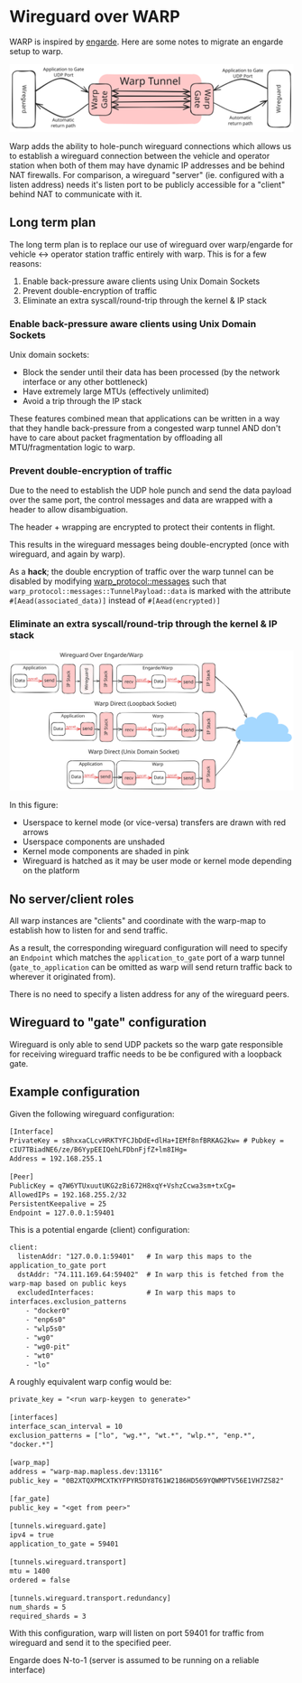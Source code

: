 # Wireguard over WARP

WARP is inspired by [engarde](https://github.com/porech/engarde/). Here are some notes to migrate an engarde
setup to warp.

![alt text](wireguard-over-warp.svg "Figure 1. Wireguard Over Warp")

Warp adds the ability to hole-punch wireguard connections which allows us to establish a wireguard connection between
the vehicle and operator station when both of them may have dynamic IP addresses and be behind NAT firewalls. For
comparison, a wireguard "server" (ie. configured with a listen address) needs it's listen port to be publicly
accessible for a "client" behind NAT to communicate with it.

## Long term plan

The long term plan is to replace our use of wireguard over warp/engarde for vehicle <-> operator station traffic
entirely with warp. This is for a few reasons:

1. Enable back-pressure aware clients using Unix Domain Sockets
2. Prevent double-encryption of traffic
3. Eliminate an extra syscall/round-trip through the kernel & IP stack

### Enable back-pressure aware clients using Unix Domain Sockets

Unix domain sockets:

- Block the sender until their data has been processed (by the network interface or any other bottleneck)
- Have extremely large MTUs (effectively unlimited)
- Avoid a trip through the IP stack

These features combined mean that applications can be written in a way that they handle back-pressure from a congested
warp tunnel AND don't have to care about packet fragmentation by offloading all MTU/fragmentation logic to warp.

### Prevent double-encryption of traffic

Due to the need to establish the UDP hole punch and send the data payload over the same port, the control messages and
data are wrapped with a header to allow disambiguation.

The header + wrapping are encrypted to protect their contents in flight.

This results in the wireguard messages being double-encrypted (once with wireguard, and again by warp).

As a **hack**; the double encryption of traffic over the warp tunnel can be disabled by modifying
[warp_protocol::messages](../warp-protocol/src/messages.rs) such that `warp_protocol::messages::TunnelPayload::data` is
marked with the attribute `#[Aead(associated_data)]` instead of `#[Aead(encrypted)]`

### Eliminate an extra syscall/round-trip through the kernel & IP stack

![alt text](warp-direct-reason.svg "Figure 2. Comparison of Warp IPC options")

In this figure:
 - Userspace to kernel mode (or vice-versa) transfers are drawn with red arrows
 - Userspace components are unshaded
 - Kernel mode components are shaded in pink
 - Wireguard is hatched as it may be user mode or kernel mode depending on the platform

## No server/client roles

All warp instances are "clients" and coordinate with the warp-map to establish how to listen for and send traffic.

As a result, the corresponding wireguard configuration will need to specify an `Endpoint` which matches the
`application_to_gate` port of a warp tunnel (`gate_to_application` can be omitted as warp will send return traffic
back to wherever it originated from).

There is no need to specify a listen address for any of the wireguard peers.

## Wireguard to "gate" configuration

Wireguard is only able to send UDP packets so the warp gate responsible for receiving wireguard traffic needs to be
be configured with a loopback gate.

## Example configuration

Given the following wireguard configuration:

```
[Interface]
PrivateKey = sBhxxaCLcvHRKTYFCJbDdE+dlHa+IEMf8nfBRKAG2kw= # Pubkey = cIU7TBiadNE6/ze/B6YypEEIQehLFDbnFjfZ+lm8IHg=
Address = 192.168.255.1

[Peer]
PublicKey = q7W6YTUxuutUKG2zBi672H8xqY+VshzCcwa3sm+txCg=
AllowedIPs = 192.168.255.2/32
PersistentKeepalive = 25
Endpoint = 127.0.0.1:59401
```

This is a potential engarde (client) configuration:

```
client:
  listenAddr: "127.0.0.1:59401"   # In warp this maps to the application_to_gate port
  dstAddr: "74.111.169.64:59402"  # In warp this is fetched from the warp-map based on public keys
  excludedInterfaces:             # In warp this maps to interfaces.exclusion_patterns
    - "docker0"
    - "enp6s0"
    - "wlp5s0"
    - "wg0"
    - "wg0-pit"
    - "wt0"
    - "lo"
```

A roughly equivalent warp config would be:

```
private_key = "<run warp-keygen to generate>"

[interfaces]
interface_scan_interval = 10
exclusion_patterns = ["lo", "wg.*", "wt.*", "wlp.*", "enp.*", "docker.*"]

[warp_map]
address = "warp-map.mapless.dev:13116"
public_key = "0B2XTQXPMCXTKYFPYR5DY8T61W2186HD569YQWMPTV56E1VH7ZS82"

[far_gate]
public_key = "<get from peer>"

[tunnels.wireguard.gate]
ipv4 = true
application_to_gate = 59401

[tunnels.wireguard.transport]
mtu = 1400
ordered = false

[tunnels.wireguard.transport.redundancy]
num_shards = 5
required_shards = 3
```

With this configuration, warp will listen on port 59401 for traffic from wireguard and send it to the specified peer.

Engarde does N-to-1 (server is assumed to be running on a reliable interface)